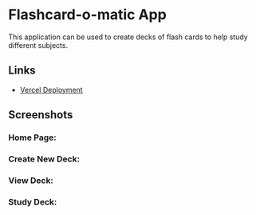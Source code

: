 # Flashcard-o-matic App

This application can be used to create decks of flash cards to help study different subjects. 

 ## Links
 - [Vercel Deployment](https://flashcards-project-neon.vercel.app/) 
 
 ## Screenshots
 
### Home Page:

### Create New Deck:

### View Deck:

### Study Deck:
 
 
